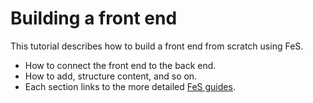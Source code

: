# Building a front end

This tutorial describes how to build a front end from scratch using FeS.

* How to connect the front end to the back end.
* How to add, structure content, and so on.
* Each section links to the more detailed [FeS guides](/docs/cloud/dev/spryker-cloud-commerce-os/front-end-enablement-service/front-end-enablement-service-guides/front-end-enablement-service-guides.md).
